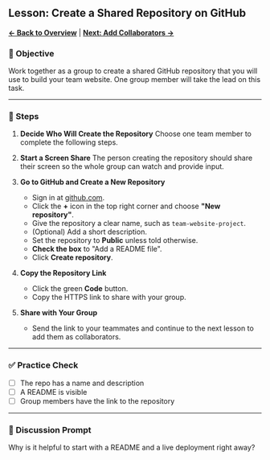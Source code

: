 ## Lesson: Create a Shared Repository on GitHub

**[← Back to Overview](README.md)** | **[Next: Add Collaborators →](github-collaboration-lv3.md)**

### 🎯 Objective

Work together as a group to create a shared GitHub repository that you will use to build your team website. One group member will take the lead on this task.

---

### 👣 Steps

1. **Decide Who Will Create the Repository**
   Choose one team member to complete the following steps.

2. **Start a Screen Share**
   The person creating the repository should share their screen so the whole group can watch and provide input.

3. **Go to GitHub and Create a New Repository**

   * Sign in at [github.com](https://github.com).
   * Click the **+** icon in the top right corner and choose **"New repository"**.
   * Give the repository a clear name, such as `team-website-project`.
   * (Optional) Add a short description.
   * Set the repository to **Public** unless told otherwise.
   * **Check the box** to "Add a README file".
   * Click **Create repository**.

4. **Copy the Repository Link**

   * Click the green **Code** button.
   * Copy the HTTPS link to share with your group.

5. **Share with Your Group**

   * Send the link to your teammates and continue to the next lesson to add them as collaborators.

---

### ✅ Practice Check

* [ ] The repo has a name and description
* [ ] A README is visible
* [ ] Group members have the link to the repository

---

### 💬 Discussion Prompt

Why is it helpful to start with a README and a live deployment right away?
